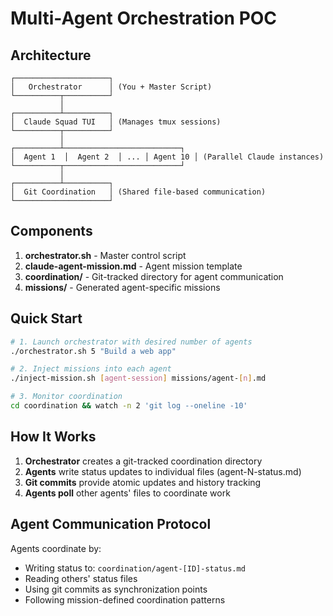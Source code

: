 # Multi-Agent Orchestration POC

## Architecture

```
┌─────────────────────┐
│   Orchestrator      │ (You + Master Script)
└──────────┬──────────┘
           │
┌──────────┴──────────┐
│  Claude Squad TUI   │ (Manages tmux sessions)
└──────────┬──────────┘
           │
┌──────────┴──────────────────────────┐
│  Agent 1  │  Agent 2  │ ... │ Agent 10 │ (Parallel Claude instances)
└──────────┬──────────────────────────┘
           │
┌──────────┴──────────┐
│  Git Coordination   │ (Shared file-based communication)
└─────────────────────┘
```

## Components

1. **orchestrator.sh** - Master control script
2. **claude-agent-mission.md** - Agent mission template
3. **coordination/** - Git-tracked directory for agent communication
4. **missions/** - Generated agent-specific missions

## Quick Start

```bash
# 1. Launch orchestrator with desired number of agents
./orchestrator.sh 5 "Build a web app"

# 2. Inject missions into each agent
./inject-mission.sh [agent-session] missions/agent-[n].md

# 3. Monitor coordination
cd coordination && watch -n 2 'git log --oneline -10'
```

## How It Works

1. **Orchestrator** creates a git-tracked coordination directory
2. **Agents** write status updates to individual files (agent-N-status.md)
3. **Git commits** provide atomic updates and history tracking
4. **Agents poll** other agents' files to coordinate work

## Agent Communication Protocol

Agents coordinate by:
- Writing status to: `coordination/agent-[ID]-status.md`
- Reading others' status files
- Using git commits as synchronization points
- Following mission-defined coordination patterns